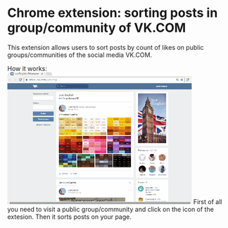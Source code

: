 # Chrome extension: sorting posts in group/community of VK.COM
This extension allows users to sort posts by count of likes on public groups/communities of the social media VK.COM. 

How it works: 
![Demonstration](https://github.com/alex-67/chrome_extension_1/blob/master/GIFs/ch1_demo1.gif)
First of all you need to visit a public group/community and click on the icon of the extesion. Then it sorts posts on your page.
